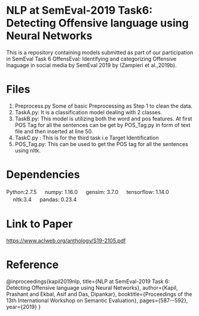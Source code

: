 # NLP at SemEval-2019 Task6: Detecting Offensive language using Neural Networks
This is a repository containing models submitted as part of our participation in SemEval Task 6 OffensEval: Identifying and categorizing Offensive lnaguage in social media by SemEval 2019 by (Zampieri et al.,2019b).

# Files
1. Preprocess.py Some of basic Preprocessing as Step 1 to clean the data.
2. TaskA.py: It is a classification model dealing with 2 classes.
3. TaskB.py: This model is utilizing both the word and pos features. At first POS Tag for all the sentences can be get by     POS_Tag.py in form of text file and then inserted at line 50. 
4. TaskC.py : This is for the third task i.e Target Identification
5. POS_Tag.py: This can be used to get the POS tag for all the sentences using nltk.


# Dependencies
Python:2.7.5 &#12288;
numpy: 1.16.0 &#12288;
gensim: 3.7.0 &#12288;
tensorflow: 1.14.0 &#12288;
nltk:3.4 &#12288;
pandas: 0.23.4 &#12288;





# Link to Paper 
https://www.aclweb.org/anthology/S19-2105.pdf

# Reference
@inproceedings{kapil2019nlp,
  title={NLP at SemEval-2019 Task 6: Detecting Offensive language using Neural Networks},
  author={Kapil, Prashant and Ekbal, Asif and Das, Dipankar},
  booktitle={Proceedings of the 13th International Workshop on Semantic Evaluation},
  pages={587--592},
  year={2019}
}
